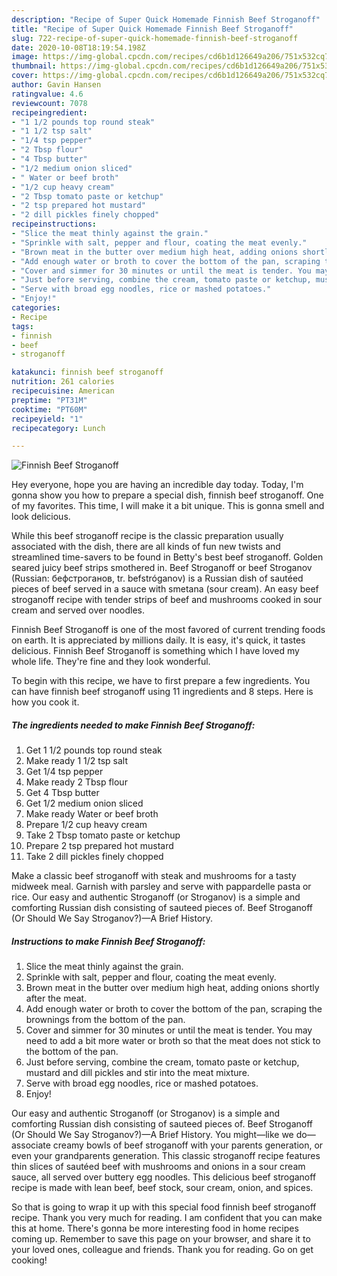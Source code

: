 ```yaml
---
description: "Recipe of Super Quick Homemade Finnish Beef Stroganoff"
title: "Recipe of Super Quick Homemade Finnish Beef Stroganoff"
slug: 722-recipe-of-super-quick-homemade-finnish-beef-stroganoff
date: 2020-10-08T18:19:54.198Z
image: https://img-global.cpcdn.com/recipes/cd6b1d126649a206/751x532cq70/finnish-beef-stroganoff-recipe-main-photo.jpg
thumbnail: https://img-global.cpcdn.com/recipes/cd6b1d126649a206/751x532cq70/finnish-beef-stroganoff-recipe-main-photo.jpg
cover: https://img-global.cpcdn.com/recipes/cd6b1d126649a206/751x532cq70/finnish-beef-stroganoff-recipe-main-photo.jpg
author: Gavin Hansen
ratingvalue: 4.6
reviewcount: 7078
recipeingredient:
- "1 1/2 pounds top round steak"
- "1 1/2 tsp salt"
- "1/4 tsp pepper"
- "2 Tbsp flour"
- "4 Tbsp butter"
- "1/2 medium onion sliced"
- " Water or beef broth"
- "1/2 cup heavy cream"
- "2 Tbsp tomato paste or ketchup"
- "2 tsp prepared hot mustard"
- "2 dill pickles finely chopped"
recipeinstructions:
- "Slice the meat thinly against the grain."
- "Sprinkle with salt, pepper and flour, coating the meat evenly."
- "Brown meat in the butter over medium high heat, adding onions shortly after the meat."
- "Add enough water or broth to cover the bottom of the pan, scraping the brownings from the bottom of the pan."
- "Cover and simmer for 30 minutes or until the meat is tender. You may need to add a bit more water or broth so that the meat does not stick to the bottom of the pan."
- "Just before serving, combine the cream, tomato paste or ketchup, mustard and dill pickles and stir into the meat mixture."
- "Serve with broad egg noodles, rice or mashed potatoes."
- "Enjoy!"
categories:
- Recipe
tags:
- finnish
- beef
- stroganoff

katakunci: finnish beef stroganoff 
nutrition: 261 calories
recipecuisine: American
preptime: "PT31M"
cooktime: "PT60M"
recipeyield: "1"
recipecategory: Lunch

---
```



![Finnish Beef Stroganoff](https://img-global.cpcdn.com/recipes/cd6b1d126649a206/751x532cq70/finnish-beef-stroganoff-recipe-main-photo.jpg)

Hey everyone, hope you are having an incredible day today. Today, I'm gonna show you how to prepare a special dish, finnish beef stroganoff. One of my favorites. This time, I will make it a bit unique. This is gonna smell and look delicious.

While this beef stroganoff recipe is the classic preparation usually associated with the dish, there are all kinds of fun new twists and streamlined time-savers to be found in Betty&#39;s best beef stroganoff. Golden seared juicy beef strips smothered in. Beef Stroganoff or beef Stroganov (Russian: бефстроганов, tr. befstróganov) is a Russian dish of sautéed pieces of beef served in a sauce with smetana (sour cream). An easy beef stroganoff recipe with tender strips of beef and mushrooms cooked in sour cream and served over noodles.

Finnish Beef Stroganoff is one of the most favored of current trending foods on earth. It is appreciated by millions daily. It is easy, it's quick, it tastes delicious. Finnish Beef Stroganoff is something which I have loved my whole life. They're fine and they look wonderful.


To begin with this recipe, we have to first prepare a few ingredients. You can have finnish beef stroganoff using 11 ingredients and 8 steps. Here is how you cook it.

<!--inarticleads1-->

##### The ingredients needed to make Finnish Beef Stroganoff:

1. Get 1 1/2 pounds top round steak
1. Make ready 1 1/2 tsp salt
1. Get 1/4 tsp pepper
1. Make ready 2 Tbsp flour
1. Get 4 Tbsp butter
1. Get 1/2 medium onion sliced
1. Make ready  Water or beef broth
1. Prepare 1/2 cup heavy cream
1. Take 2 Tbsp tomato paste or ketchup
1. Prepare 2 tsp prepared hot mustard
1. Take 2 dill pickles finely chopped


Make a classic beef stroganoff with steak and mushrooms for a tasty midweek meal. Garnish with parsley and serve with pappardelle pasta or rice. Our easy and authentic Stroganoff (or Stroganov) is a simple and comforting Russian dish consisting of sauteed pieces of. Beef Stroganoff (Or Should We Say Stroganov?)—A Brief History. 

<!--inarticleads2-->

##### Instructions to make Finnish Beef Stroganoff:

1. Slice the meat thinly against the grain.
1. Sprinkle with salt, pepper and flour, coating the meat evenly.
1. Brown meat in the butter over medium high heat, adding onions shortly after the meat.
1. Add enough water or broth to cover the bottom of the pan, scraping the brownings from the bottom of the pan.
1. Cover and simmer for 30 minutes or until the meat is tender. You may need to add a bit more water or broth so that the meat does not stick to the bottom of the pan.
1. Just before serving, combine the cream, tomato paste or ketchup, mustard and dill pickles and stir into the meat mixture.
1. Serve with broad egg noodles, rice or mashed potatoes.
1. Enjoy!


Our easy and authentic Stroganoff (or Stroganov) is a simple and comforting Russian dish consisting of sauteed pieces of. Beef Stroganoff (Or Should We Say Stroganov?)—A Brief History. You might—like we do—associate creamy bowls of beef stroganoff with your parents generation, or even your grandparents generation. This classic stroganoff recipe features thin slices of sautéed beef with mushrooms and onions in a sour cream sauce, all served over buttery egg noodles. This delicious beef stroganoff recipe is made with lean beef, beef stock, sour cream, onion, and spices. 

So that is going to wrap it up with this special food finnish beef stroganoff recipe. Thank you very much for reading. I am confident that you can make this at home. There's gonna be more interesting food in home recipes coming up. Remember to save this page on your browser, and share it to your loved ones, colleague and friends. Thank you for reading. Go on get cooking!
